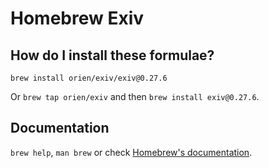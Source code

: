 # Homebrew Exiv

## How do I install these formulae?

`brew install orien/exiv/exiv@0.27.6`

Or `brew tap orien/exiv` and then `brew install exiv@0.27.6`.

## Documentation

`brew help`, `man brew` or check [Homebrew's documentation](https://docs.brew.sh).
